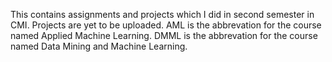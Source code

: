 This contains assignments and projects which I did in second semester in CMI. 
Projects are yet to be uploaded.
AML is the abbrevation for the course named Applied Machine Learning.
DMML is the abbrevation for the course named Data Mining and Machine Learning.
